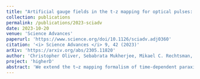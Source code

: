 ```yaml
---
title: "Artificial gauge fields in the t-z mapping for optical pulses: spatio-temporal wavepacket control and quantum Hall physics"
collection: publications
permalink: /publications/2023-sciadv
date: 2023-10-20
venue: 'Science Advances'
paperurl: 'https://www.science.org/doi/10.1126/sciadv.adj0360'
citation: '<i> Science Advances </i> 9, 42 (2023)'
arXiv: 'https://arxiv.org/abs/2305.11820'
author: 'Christopher Oliver, Sebabrata Mukherjee, Mikael C. Rechtsman, Iacopo Carusotto, Hannah M. Price'
project: 'higherD'
abstract: 'We extend the t−z mapping formalism of time-dependent paraxial optics by identifying configurations displaying a synthetic magnetic vector potential, leading to a non-trivial band topology in propagating geometries. We consider an inhomogeneous 1D array of coupled optical waveguides beyond the standard monochromatic approximation, and show that the wave equation describing paraxial propagation of optical pulses can be recast in the form of a Schrödinger equation, including a synthetic magnetic field whose strength can be controlled via the transverse spatial gradient of the waveguide properties across the array. We use an experimentally-motivated model of a laser-written waveguide array to demonstrate that this synthetic magnetic field can be engineered in realistic setups and can produce interesting observable effects such as cyclotron motion, a controllable Hall drift of the wavepacket displacement in space or time, and unidirectional propagation in chiral edge states. These results significantly extend the variety of physics that can be explored within propagating geometries and pave the way for exploiting this platform for higher-dimensional topological physics and strongly correlated fluids of light.'
---
```

